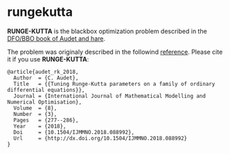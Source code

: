 # rungekutta

**RUNGE-KUTTA** is the blackbox optimization problem described in the
[DFO/BBO book of Audet and
hare](https://link.springer.com/book/10.1007/978-3-319-68913-5).


The problem was originaly described in the followind [reference](http://dx.doi.org/10.1504/IJMMNO.2018.088992).
Please cite it if you use **RUNGE-KUTTA**:

```
@article{audet_rk_2018,
  Author  = {C. Audet},
  Title   = {{Tuning Runge-Kutta parameters on a family of ordinary differential equations}},
  Journal = {International Journal of Mathematical Modelling and Numerical Optimisation},
  Volume  = {8},
  Number  = {3},
  Pages   = {277--286},
  Year    = {2018},
  Doi     = {10.1504/IJMMNO.2018.088992},
  Url     = {http://dx.doi.org/10.1504/IJMMNO.2018.088992}
}
```
